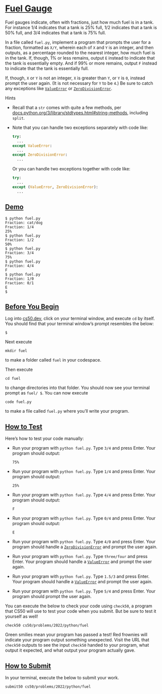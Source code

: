 # [Fuel Gauge](#fuel-gauge)

Fuel gauges indicate, often with fractions, just how much fuel is in a
tank. For instance 1/4 indicates that a tank is 25% full, 1/2 indicates
that a tank is 50% full, and 3/4 indicates that a tank is 75% full.

In a file called `fuel.py`, implement a program that prompts the user
for a fraction, formatted as `X/Y`, wherein each of `X` and `Y` is an
integer, and then outputs, as a percentage rounded to the nearest
integer, how much fuel is in the tank. If, though, 1% or less remains,
output `E` instead to indicate that the tank is essentially empty. And
if 99% or more remains, output `F` instead to indicate that the tank is
essentially full.

If, though, `X` or `Y` is not an integer, `X` is greater than `Y`, or
`Y` is `0`, instead prompt the user again. (It is not necessary for `Y`
to be `4`.) Be sure to catch any exceptions like
[`ValueError`](https://docs.python.org/3/library/exceptions.html#ValueError)
or
[`ZeroDivisionError`](https://docs.python.org/3/library/exceptions.html#ZeroDivisionError).

Hints

- Recall that a `str` comes with quite a few methods, per
  [docs.python.org/3/library/stdtypes.html#string-methods](https://docs.python.org/3/library/stdtypes.html#string-methods),
  including `split`.

- Note that you can handle two exceptions separately with code like:

  ``` py
  try:
    ...
  except ValueError:
    ...
  except ZeroDivisionError:
    ...
  ```

  Or you can handle two exceptions together with code like:

  ``` py
  try:
    ...
  except (ValueError, ZeroDivisionError):
    ...
  ```

## [Demo](#demo)

``` highlight
$ python fuel.py
Fraction: cat/dog
Fraction: 1/4
25%
$ python fuel.py
Fraction: 1/2
50%
$ python fuel.py
Fraction: 3/4
75%
$ python fuel.py
Fraction: 4/4
F
$ python fuel.py
Fraction: 1/0
Fraction: 0/1
E
$
```

## [Before You Begin](#before-you-begin)

Log into [cs50.dev](https://cs50.dev/), click on your terminal window,
and execute `cd` by itself. You should find that your terminal window’s
prompt resembles the below:

``` highlight
$
```

Next execute

``` highlight
mkdir fuel
```

to make a folder called `fuel` in your codespace.

Then execute

``` highlight
cd fuel
```

to change directories into that folder. You should now see your terminal
prompt as `fuel/ $`. You can now execute

``` highlight
code fuel.py
```

to make a file called `fuel.py` where you’ll write your program.

## [How to Test](#how-to-test)

Here’s how to test your code manually:

- Run your program with `python fuel.py`. Type `3/4` and press Enter.
  Your program should output:

  ``` highlight
  75%
  ```

- Run your program with `python fuel.py`. Type `1/4` and press Enter.
  Your program should output:

  ``` highlight
  25%
  ```

- Run your program with `python fuel.py`. Type `4/4` and press Enter.
  Your program should output:

  ``` highlight
  F
  ```

- Run your program with `python fuel.py`. Type `0/4` and press Enter.
  Your program should output:

  ``` highlight
  E
  ```

- Run your program with `python fuel.py`. Type `4/0` and press Enter.
  Your program should handle a
  [`ZeroDivisionError`](https://docs.python.org/3/library/exceptions.html#ZeroDivisionError)
  and prompt the user again.
- Run your program with `python fuel.py`. Type `three/four` and press
  Enter. Your program should handle a
  [`ValueError`](https://docs.python.org/3/library/exceptions.html#ValueError)
  and prompt the user again.
- Run your program with `python fuel.py`. Type `1.5/3` and press Enter.
  Your program should handle a
  [`ValueError`](https://docs.python.org/3/library/exceptions.html#ValueError)
  and prompt the user again.
- Run your program with `python fuel.py`. Type `5/4` and press Enter.
  Your program should prompt the user again.

You can execute the below to check your code using `check50`, a program
that CS50 will use to test your code when you submit. But be sure to
test it yourself as well!

``` highlight
check50 cs50/problems/2022/python/fuel
```

Green smilies mean your program has passed a test! Red frownies will
indicate your program output something unexpected. Visit the URL that
`check50` outputs to see the input `check50` handed to your program,
what output it expected, and what output your program actually gave.

## [How to Submit](#how-to-submit)

In your terminal, execute the below to submit your work.

``` highlight
submit50 cs50/problems/2022/python/fuel
```
